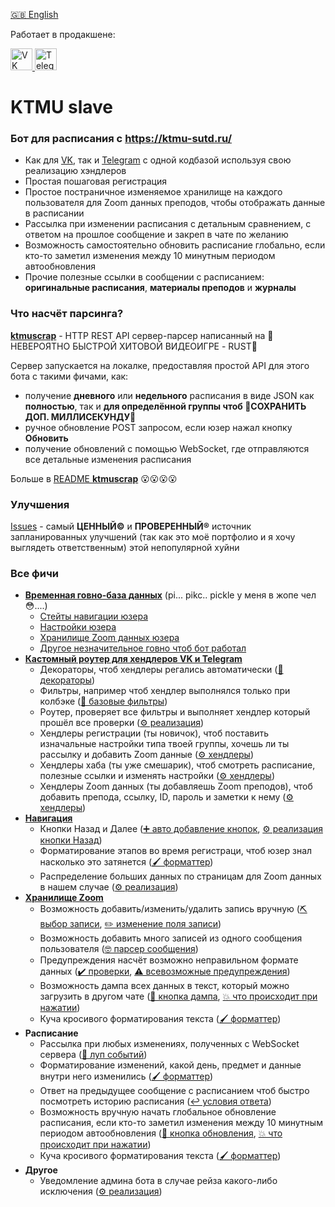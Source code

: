 [🇬🇧 English](/README.md)

Работает в продакшене:
<p float="left">
  <a title="VK" href="https://vk.com/ktmuslave">
    <img alt="VK" src="https://upload.wikimedia.org/wikipedia/commons/f/f3/VK_Compact_Logo_%282021-present%29.svg" width=35>
  </a>
  <a title="Telegram" href="https://t.me/ktmuslave_bot">
    <img alt="Telegram" src="https://upload.wikimedia.org/wikipedia/commons/8/82/Telegram_logo.svg" width=35>
  </a>
</p>

# KTMU slave
### Бот для расписания с https://ktmu-sutd.ru/

- Как для [VK](https://vk.com/ktmuslave), так и [Telegram](https://t.me/ktmuslave_bot) с одной кодбазой используя свою реализацию хэндлеров
- Простая пошаговая регистрация
- Простое постраничное изменяемое хранилище на каждого пользователя для Zoom данных преподов, чтобы отображать данные в расписании
- Рассылка при изменении расписания с детальным сравнением, с ответом на прошлое сообщение и закреп в чате по желанию
- Возможность самостоятельно обновить расписание глобально, если кто-то заметил изменения между 10 минутным периодом автообновления
- Прочие полезные ссылки в сообщении с расписанием: **оригинальные расписания**, **материалы преподов** и **журналы**

### Что насчёт парсинга?
[**ktmuscrap**](https://github.com/kerdl/ktmuscrap) - HTTP REST API сервер-парсер написанный на 🚀НЕВЕРОЯТНО БЫСТРОЙ ХИТОВОЙ ВИДЕОИГРЕ - RUST🚀

Сервер запускается на локалке, предоставляя простой API для этого бота с такими фичами, как:
- получение **дневного** или **недельного** расписания в виде JSON как **полностью**, так и **для определённой группы чтоб 🚀СОХРАНИТЬ ДОП. МИЛЛИСЕКУНДУ🚀**
- ручное обновление POST запросом, если юзер нажал кнопку **Обновить**
- получение обновлений с помощью WebSocket, где отправляются все детальные изменения расписания

Больше в [README **ktmuscrap**](https://github.com/kerdl/ktmuscrap/blob/master/README.md) 😮😮😮😮

### Улучшения
[Issues](https://github.com/kerdl/ktmuslave/issues) - самый **ЦЕННЫЙ©** и **ПРОВЕРЕННЫЙ®** источник запланированных улучшений (так как это моё портфолио и я хочу выглядеть ответственным) этой непопулярной хуйни

### Все фичи
- [**Временная говно-база данных**](https://github.com/kerdl/ktmuslave/blob/b8c733216cb7c889a9ee21f4d7a20439639d82d2/src/svc/common/__init__.py#L41-L87) (pi... pikc.. pickle у меня в жопе чел 😳....)
  - [Стейты навигации юзера](https://github.com/kerdl/ktmuslave/blob/b8c733216cb7c889a9ee21f4d7a20439639d82d2/src/svc/common/states/tree.py)
  - [Настройки юзера](https://github.com/kerdl/ktmuslave/blob/b8c733216cb7c889a9ee21f4d7a20439639d82d2/src/data/settings.py#L17-L22)
  - [Хранилище Zoom данных юзера](https://github.com/kerdl/ktmuslave/blob/b8c733216cb7c889a9ee21f4d7a20439639d82d2/src/data/zoom.py#L472-L499)
  - [Другое незначительное говно чтоб бот работал](https://github.com/kerdl/ktmuslave/blob/b8c733216cb7c889a9ee21f4d7a20439639d82d2/src/svc/common/router.py)
- [**Кастомный роутер для хендлеров VK и Telegram**](https://github.com/kerdl/ktmuslave/blob/b8c733216cb7c889a9ee21f4d7a20439639d82d2/src/svc/common/router.py)
  - Декораторы, чтоб хендлеры регались автоматически ([🎍 декораторы](https://github.com/kerdl/ktmuslave/blob/b8c733216cb7c889a9ee21f4d7a20439639d82d2/src/svc/common/router.py#L37-L74))
  - Фильтры, например чтоб хендлер выполнялся только при колбэке ([🚽 базовые фильтры](https://github.com/kerdl/ktmuslave/blob/master/src/svc/common/filters.py))
  - Роутер, проверяет все фильтры и выполняет хендлер который прошёл все проверки ([⚙️ реализация](https://github.com/kerdl/ktmuslave/blob/b8c733216cb7c889a9ee21f4d7a20439639d82d2/src/svc/common/router.py#L103-L165))
  - Хендлеры регистрации (ты новичок), чтоб поставить изначальные настройки типа твоей группы, хочешь ли ты рассылку и добавить Zoom данные ([⚙️ хендлеры](https://github.com/kerdl/ktmuslave/blob/b8c733216cb7c889a9ee21f4d7a20439639d82d2/src/svc/common/bps/init.py))
  - Хендлеры хаба (ты уже смешарик), чтоб смотреть расписание, полезные ссылки и изменять настройки ([⚙️ хендлеры](https://github.com/kerdl/ktmuslave/blob/b8c733216cb7c889a9ee21f4d7a20439639d82d2/src/svc/common/bps/hub.py))
  - Хендлеры Zoom данных (ты добавляешь Zoom преподов), чтоб добавить препода, ссылку, ID, пароль и заметки к нему ([⚙️ хендлеры](https://github.com/kerdl/ktmuslave/blob/b8c733216cb7c889a9ee21f4d7a20439639d82d2/src/svc/common/bps/zoom.py))
- [**Навигация**](https://github.com/kerdl/ktmuslave/blob/b8c733216cb7c889a9ee21f4d7a20439639d82d2/src/svc/common/navigator.py)
  - Кнопки Назад и Далее ([➕ авто добавление кнопок](https://github.com/kerdl/ktmuslave/blob/b8c733216cb7c889a9ee21f4d7a20439639d82d2/src/svc/common/keyboard.py#L270-L280), [⚙️ реализация кнопки Назад](https://github.com/kerdl/ktmuslave/blob/b8c733216cb7c889a9ee21f4d7a20439639d82d2/src/svc/common/bps/__init__.py#L83-L86))
  - Форматирование этапов во время регистраци, чтоб юзер знал насколько это затянется ([🖌️ форматтер](https://github.com/kerdl/ktmuslave/blob/b8c733216cb7c889a9ee21f4d7a20439639d82d2/src/svc/common/states/formatter.py#L38-L145))
  - Распределение больших данных по страницам для Zoom данных в нашем случае ([⚙️ реализация](https://github.com/kerdl/ktmuslave/blob/b8c733216cb7c889a9ee21f4d7a20439639d82d2/src/svc/common/pagination.py#L54-L165))
- [**Хранилище Zoom**](https://github.com/kerdl/ktmuslave/blob/b8c733216cb7c889a9ee21f4d7a20439639d82d2/src/data/zoom.py)
  - Возможность добавить/изменить/удалить запись вручную ([⛏️ выбор записи](https://github.com/kerdl/ktmuslave/blob/b8c733216cb7c889a9ee21f4d7a20439639d82d2/src/svc/common/bps/zoom.py#L418-L429), [✏️ изменение поля записи](https://github.com/kerdl/ktmuslave/blob/b8c733216cb7c889a9ee21f4d7a20439639d82d2/src/svc/common/bps/zoom.py#L65-L155))
  - Возможность добавить много записей из одного сообщения пользователя ([🤓 парсер сообщения](https://github.com/kerdl/ktmuslave/blob/b8c733216cb7c889a9ee21f4d7a20439639d82d2/src/parse/zoom.py#L223-L234))
  - Предупреждения насчёт возможно неправильном формате данных ([✔️ проверки](https://github.com/kerdl/ktmuslave/blob/master/src/data/zoom.py#L149-L156), [⚠️ всевозможные предупреждения](https://github.com/kerdl/ktmuslave/blob/b8c733216cb7c889a9ee21f4d7a20439639d82d2/src/data/__init__.py#L123-L156))
  - Возможность дампа всех данных в текст, который можно загрузить в другом чате ([💾 кнопка дампа](https://github.com/kerdl/ktmuslave/blob/b8c733216cb7c889a9ee21f4d7a20439639d82d2/src/svc/common/bps/zoom.py#L452), [💥 что происходит при нажатии](https://github.com/kerdl/ktmuslave/blob/b8c733216cb7c889a9ee21f4d7a20439639d82d2/src/svc/common/bps/zoom.py#L15-L26))
  - Куча кросивого форматирования текста ([🖌️ форматтер](https://github.com/kerdl/ktmuslave/blob/b8c733216cb7c889a9ee21f4d7a20439639d82d2/src/data/zoom.py#L244-L255))
- **Расписание**
  - Рассылка при любых изменениях, полученных с WebSocket сервера ([🔄 луп событий](https://github.com/kerdl/ktmuslave/blob/b8c733216cb7c889a9ee21f4d7a20439639d82d2/src/api/schedule.py#L310-L365))
  - Форматирование изменений, какой день, предмет и данные внутри него изменились ([🖌️ форматтер](https://github.com/kerdl/ktmuslave/blob/b8c733216cb7c889a9ee21f4d7a20439639d82d2/src/data/schedule/format.py#L245-L315))
  - Ответ на предыдущее сообщение с расписанием чтоб быстро посмотреть историю расписания ([↩️ условия ответа](https://github.com/kerdl/ktmuslave/blob/b8c733216cb7c889a9ee21f4d7a20439639d82d2/src/svc/common/__init__.py#L208-L226))
  - Возможность вручную начать глобальное обновление расписания, если кто-то заметил изменения между 10 минутным периодом автообновления ([🔄 кнопка обновления](https://github.com/kerdl/ktmuslave/blob/b8c733216cb7c889a9ee21f4d7a20439639d82d2/src/svc/common/bps/hub.py#L114), [💥 что происходит при нажатии](https://github.com/kerdl/ktmuslave/blob/b8c733216cb7c889a9ee21f4d7a20439639d82d2/src/svc/common/bps/hub.py#L20-L59))
  - Куча кросивого форматирования текста ([🖌️ форматтер](https://github.com/kerdl/ktmuslave/blob/b8c733216cb7c889a9ee21f4d7a20439639d82d2/src/data/schedule/format.py#L208-L238))
- **Другое**
  - Уведомление админа бота в случае рейза какого-либо исключения ([⚙️ реализация](https://github.com/kerdl/ktmuslave/blob/e7990a044526435c49471ed8be06871ce0c50384/src/__init__.py#L61-L75))